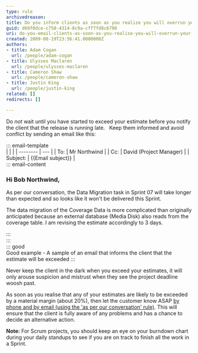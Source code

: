 ```yaml
---
type: rule
archivedreason: 
title: Do you inform clients as soon as you realize you will overrun your original estimate?
guid: d69f0dce-c758-4314-8c9a-cff7fd8c6790
uri: do-you-email-clients-as-soon-as-you-realise-you-will-overrun-your-original-estimate
created: 2009-08-19T23:56:41.0000000Z
authors:
- title: Adam Cogan
  url: /people/adam-cogan
- title: Ulysses Maclaren
  url: /people/ulysses-maclaren
- title: Cameron Shaw
  url: /people/cameron-shaw
- title: Justin King
  url: /people/justin-king
related: []
redirects: []

---
```


Do *not* wait until you have started to exceed your estimate before you notify the client that the release is running late.
 
Keep them informed and avoid conflict by sending an email like this:  

<!--endintro-->

::: email-template  
|          |     |
| -------- | --- |
| To:      | Mr Northwind |
| Cc:      | David (Project Manager) |
| Subject: | {{Email subject}}  |  
::: email-content  

### Hi Bob Northwind,

As per our conversation, the Data Migration task in Sprint 07 will take longer than expected and so looks like it won't be delivered this Sprint. 

The data migration of the Coverage Data is more complicated than originally anticipated because an external database (Media Disk) also reads from the coverage table. I am revising the estimate accordingly to 3 days.

:::  
:::  
::: good  
Good example - A sample of an email that informs the client that the estimate will be exceeded 
:::

Never keep the client in the dark when you exceed your estimates, it will only arouse suspicion and mistrust when they see the project deadline woosh past.

As soon as you realise that any of your estimates are likely to be exceeded by a material margin (about 20%), then let the customer know ASAP [by phone and by email (using the 'as per our conversation' rule)](/as-per-our-conversation-emails). This will ensure that the client is fully aware of any problems and has a chance to decide an alternative action. 

**Note:** For Scrum projects, you should keep an eye on your burndown chart during your daily standups to see if you are on track to finish all the work in a Sprint.
